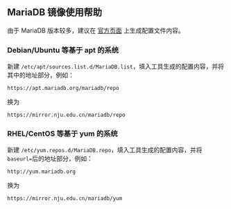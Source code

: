 ## MariaDB 镜像使用帮助

由于 MariaDB 版本较多，建议在 [官方页面](https://downloads.mariadb.org/mariadb/repositories) 上生成配置文件内容。

### Debian/Ubuntu 等基于 apt 的系统

新建 `/etc/apt/sources.list.d/MariaDB.list`，填入工具生成的配置内容，并将其中的地址部分，例如：

```
https://apt.mariadb.org/mariadb/repo
```

换为

```
https://mirror.nju.edu.cn/mariadb/repo
```

### RHEL/CentOS 等基于 yum 的系统

新建 `/etc/yum.repos.d/MariaDB.repo`，填入工具生成的配置内容，并将`baseurl=`后的地址部分，例如：

```
http://yum.mariadb.org
```

换为

```
https://mirror.nju.edu.cn/mariadb/yum
```
